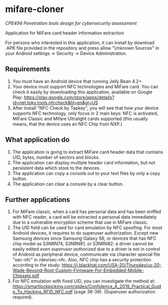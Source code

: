 # mifare-cloner
_CPE494 Penetration tools design for cybersecurity assessment_

Application for MiFare card header information extraction

For persons who interested in this application, it can install by download .APK file provided in the repository and press allow "Unknown Sources" in your Android settings -> Security -> Device Administration.

## Requirements
1. You must have an Android device that running Jelly Bean 4.2+.
2. Your device must support NFC technologies and MiFare card. You can check it easily by downloading this application, available on Google Play: https://play.google.com/store/apps/details?id=net.tpky.tools.nfccheck&hl=en&gl=US
3. After install "NFC Check by Tapkey", you will see that how your device supports NFC technology, only focus in 2 main keys: NFC is activated, MiFare Classic and Mifare Ultralight cards supported (this usually means, that the device uses an NFC Chip from NXP.)

## What application do
1. The application is going to extract MiFare card header data that contains UID, bytes, number of sectors and blocks.
2. The application can display multiple header card information, but not persistent data which store to the devices.
3. The application can copy a console out to your text files by only a copy button.
4. The application can clear a console by a clear button.

## Further applications
1. For MiFare classic, when a card has personal data and has been sniffed with NFC reader, a card will be extracted a personal data immediately due to a vulnerable encryption scheme that use in MiFare classic.
2. The UID field can be used for card emulation by NFC spoofing. For most Android devices, it requires to do superuser authorization. Except new Samsung devices since Samsung Galaxy S6, or devices that has NFC chip model as S3NRN74, S3NRN81, or S3NRN82: a driver cannot be easily edited _even superuser authorized_  due to a driver is not in control of Android as peripheral device, communicate via character special file "sec-nfc" in /dev/sec-nfc. Also, NFC chip has a security protection according to the study: https://i.blackhat.com/USA-20/Thursday/us-20-Wade-Beyond-Root-Custom-Firmware-For-Embedded-Mobile-Chipsets.pdf
3. For NFC emulation with fixed UID, you can investigate the method at: https://smartlockpicking.com/slides/Confidence_A_2018_Practical_Guide_To_Hacking_RFID_NFC.pdf (page 38-39). (Superuser authorization required).

